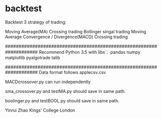 # backtest
Backtest 3 strategy of trading:

Moving Average(MA) Crossing trading
Bollinger singal trading
Moving Average Convergence / Divergence(MACD) Crossing trading

####################################################################
Recommend Python 3.5 with libs：
pandas
numpy
matplotlib
pyalgotrade
talib

####################################################################
Data format follows applecsv.csv

MACDcrossover.py can run independently

sma_crossover.py and testMA.py should save in same path.

boolinger.py and testBOOL.py should save in same path.

Yinrui Zhao
Kings' College London
